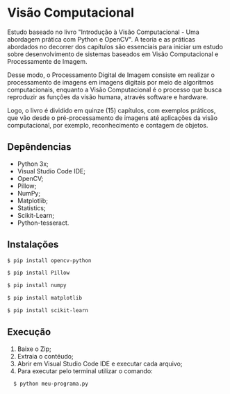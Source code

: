 # Visão Computacional

Estudo baseado no livro "Introdução à Visão Computacional - Uma abordagem prática com Python e OpenCV". A teoria e as práticas abordados no decorrer dos capítulos são essenciais para iniciar um estudo sobre desenvolvimento de sistemas baseados em Visão Computacional e Processamente de Imagem.

Desse modo, o Processamento Digital de Imagem consiste em realizar o processamento de imagens em imagens digitais por meio de algoritmos computacionais, enquanto a Visão Computacional é o processo que busca reproduzir as funções da visão humana, através software e hardware.

Logo, o livro é dividido em quinze (15) capítulos, com exemplos práticos, que vão desde o pré-processamento de imagens até aplicações da visão computacional, por exemplo, reconhecimento e contagem de objetos. 

## Depêndencias 
- Python 3x;
- Visual Studio Code IDE;
- OpenCV;
- Pillow;
- NumPy;
- Matplotlib;
- Statistics;
- Scikit-Learn;
- Python-tesseract.


## Instalações
```bash
$ pip install opencv-python
```
```bash
$ pip install Pillow
```
```bash
$ pip install numpy
```
```bash
$ pip install matplotlib
```
```bash
$ pip install scikit-learn
```

## Execução

1. Baixe o Zip;
2. Extraia o contéudo;
3. Abrir em Visual Studio Code IDE e executar cada arquivo;
4. Para executar pelo terminal utilizar o comando: 
```bash
  $ python meu-programa.py
```
